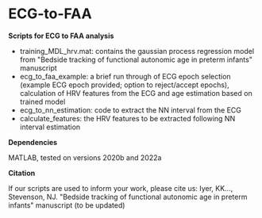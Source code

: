# ECG-to-FAA


**Scripts for ECG to FAA analysis**
 - training_MDL_hrv.mat: contains the gaussian process regression model from "Bedside tracking of functional autonomic age in preterm infants" manuscript 
 - ecg_to_faa_example: a brief run through of ECG epoch selection (example ECG epoch provided; option to reject/accept epochs), calculation of HRV features from the ECG and age estimation based on trained model 
 - ecg_to_nn_estimation: code to extract the NN interval from the ECG
 - calculate_features: the HRV features to be extracted following NN interval estimation

**Dependencies**

MATLAB, tested on versions 2020b and 2022a


**Citation**

If our scripts are used to inform your work, please cite us: 
Iyer, KK..., Stevenson, NJ. "Bedside tracking of functional autonomic age in preterm infants" manuscript (to be updated)

